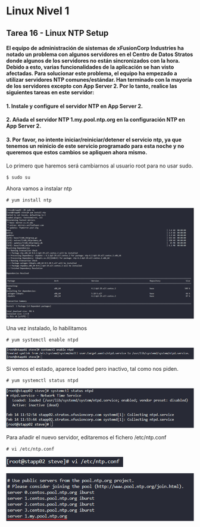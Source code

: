 # Linux Nivel 1

## Tarea 16 - Linux NTP Setup

#### El equipo de administración de sistemas de xFusionCorp Industries ha notado un problema con algunos servidores en el Centro de Datos Stratos donde algunos de los servidores no están sincronizados con la hora. Debido a esto, varias funcionalidades de la aplicación se han visto afectadas. Para solucionar este problema, el equipo ha empezado a utilizar servidores NTP comunes/estándar. Han terminado con la mayoría de los servidores excepto con App Server 2. Por lo tanto, realice las siguientes tareas en este servidor:

#### 1. Instale y configure el servidor NTP en App Server 2.

#### 2. Añada el servidor NTP 1.my.pool.ntp.org en la configuración NTP en App Server 2.

#### 3. **Por favor, no intente iniciar/reiniciar/detener el servicio ntp**, ya que tenemos un reinicio de este servicio programado para esta noche y no queremos que estos cambios se apliquen ahora mismo.

Lo primero que haremos será cambiarnos al usuario root para no usar sudo.

```bash
$ sudo su
```

Ahora vamos a instalar ntp

```
# yum install ntp
```

![comando sudo su](/img/LINUX/LinuxL01/Task16_01_sudo_su.png)

Una vez instalado, lo habilitamos

```
# yum systemctl enable ntpd
```

![comando sytemctl](/img/LINUX/LinuxL01/Task16_02_systemctl.png)

Si vemos el estado, aparece loaded pero inactivo, tal como nos piden.

```
# yum systemctl status ntpd
```

![comando systemctl](/img/LINUX/LinuxL01/Task16_03_systemctl.png)

Para añadir el nuevo servidor, editaremos el fichero /etc/ntp.conf

```
# vi /etc/ntp.conf
```

![comando vi](/img/LINUX/LinuxL01/Task16_04_vi.png)

![editar fichero](/img/LINUX/LinuxL01/Task16_05_vi.png)
